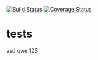 [![Build Status](https://travis-ci.org/ponury-kostek/tests.svg?branch=master)](https://travis-ci.org/ponury-kostek/tests)
[![Coverage Status](https://coveralls.io/repos/ponury-kostek/tests/badge.svg?branch=master&service=github)](https://coveralls.io/github/ponury-kostek/tests?branch=master)
# tests
asd
qwe
123